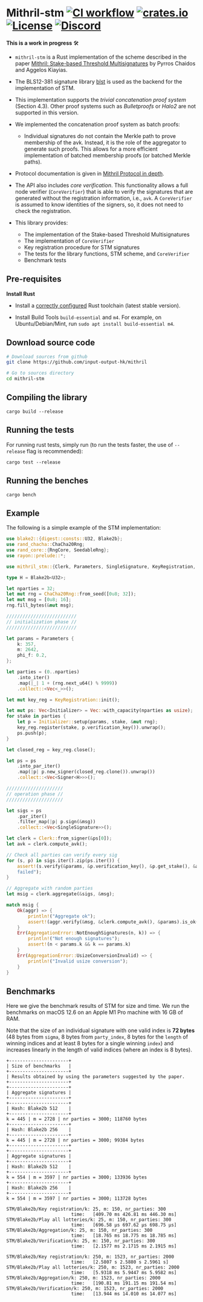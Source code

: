 # Mithril-stm [![CI workflow](https://github.com/input-output-hk/mithril/actions/workflows/ci.yml/badge.svg)](https://github.com/input-output-hk/mithril/actions/workflows/ci.yml) [![crates.io](https://img.shields.io/crates/v/mithril-stm.svg)](https://crates.io/crates/mithril-stm) [![License](https://img.shields.io/badge/license-Apache%202.0-blue?style=flat-square)](https://github.com/input-output-hk/mithril/blob/main/LICENSE) [![Discord](https://img.shields.io/discord/500028886025895936.svg?logo=discord&style=flat-square)](https://discord.gg/5kaErDKDRq)

**This is a work in progress** 🛠

- `mithril-stm` is a Rust implementation of the scheme described in the paper [Mithril: Stake-based Threshold Multisignatures](https://eprint.iacr.org/2021/916.pdf) by Pyrros Chaidos and Aggelos Kiayias.
- The BLS12-381 signature library [blst](https://github.com/supranational/blst) is used as the backend for the implementation of STM.
- This implementation supports the _trivial concatenation proof system_ (Section 4.3). Other proof systems such as _Bulletproofs_ or _Halo2_ are not supported in this version.
- We implemented the concatenation proof system as batch proofs:
  - Individual signatures do not contain the Merkle path to prove membership of the avk. Instead, it is the role of the aggregator to generate such proofs. This allows for a more efficient implementation of batched membership proofs (or batched Merkle paths).
- Protocol documentation is given in [Mithril Protocol in depth](https://mithril.network/doc/mithril/mithril-protocol/protocol/).
- The API also includes _core verification_. This functionality allows a full node verifier (`CoreVerifier`) that is
  able to verify the signatures that are generated without the registration information, i.e., `avk`. A
  `CoreVerifier` is assumed to know identities of the signers, so, it does not need to check the registration.

- This library provides:
  - The implementation of the Stake-based Threshold Multisignatures
  - The implementation of `CoreVerifier`
  - Key registration procedure for STM signatures
  - The tests for the library functions, STM scheme, and `CoreVerifier`
  - Benchmark tests

## Pre-requisites

**Install Rust**

- Install a [correctly configured](https://www.rust-lang.org/learn/get-started) Rust toolchain (latest stable version).

- Install Build Tools `build-essential` and `m4`. For example, on Ubuntu/Debian/Mint, run `sudo apt install build-essential m4`.

## Download source code

```bash
# Download sources from github
git clone https://github.com/input-output-hk/mithril

# Go to sources directory
cd mithril-stm
```

## Compiling the library

```shell
cargo build --release
```

## Running the tests

For running rust tests, simply run (to run the tests faster, the use of `--release` flag is recommended):

```shell
cargo test --release
```

## Running the benches

```shell
cargo bench
```

## Example

The following is a simple example of the STM implementation:

```rust
use blake2::{digest::consts::U32, Blake2b};
use rand_chacha::ChaCha20Rng;
use rand_core::{RngCore, SeedableRng};
use rayon::prelude::*;

use mithril_stm::{Clerk, Parameters, SingleSignature, KeyRegistration, Initializer, Signer, AggregationError};

type H = Blake2b<U32>;

let nparties = 32;
let mut rng = ChaCha20Rng::from_seed([0u8; 32]);
let mut msg = [0u8; 16];
rng.fill_bytes(&mut msg);

//////////////////////////
// initialization phase //
//////////////////////////

let params = Parameters {
    k: 357,
    m: 2642,
    phi_f: 0.2,
};

let parties = (0..nparties)
    .into_iter()
    .map(|_| 1 + (rng.next_u64() % 9999))
    .collect::<Vec<_>>();

let mut key_reg = KeyRegistration::init();

let mut ps: Vec<Initializer> = Vec::with_capacity(nparties as usize);
for stake in parties {
    let p = Initializer::setup(params, stake, &mut rng);
    key_reg.register(stake, p.verification_key()).unwrap();
    ps.push(p);
}

let closed_reg = key_reg.close();

let ps = ps
    .into_par_iter()
    .map(|p| p.new_signer(closed_reg.clone()).unwrap())
    .collect::<Vec<Signer<H>>>();

/////////////////////
// operation phase //
/////////////////////

let sigs = ps
    .par_iter()
    .filter_map(|p| p.sign(&msg))
    .collect::<Vec<SingleSignature>>();

let clerk = Clerk::from_signer(&ps[0]);
let avk = clerk.compute_avk();

// Check all parties can verify every sig
for (s, p) in sigs.iter().zip(ps.iter()) {
    assert!(s.verify(&params, &p.verification_key(), &p.get_stake(), &avk, &msg).is_ok(), "Verification
    failed");
}

// Aggregate with random parties
let msig = clerk.aggregate(&sigs, &msg);

match msig {
    Ok(aggr) => {
        println!("Aggregate ok");
        assert!(aggr.verify(&msg, &clerk.compute_avk(), &params).is_ok());
    }
    Err(AggregationError::NotEnoughSignatures(n, k)) => {
        println!("Not enough signatures");
        assert!(n < params.k && k == params.k)
    }
    Err(AggregationError::UsizeConversionInvalid) => {
        println!("Invalid usize conversion");
    }
}
```

## Benchmarks

Here we give the benchmark results of STM for size and time. We run the benchmarks on macOS 12.6 on an Apple M1 Pro machine with 16 GB of RAM.

Note that the size of an individual signature with one valid index is **72 bytes** (48 bytes from `sigma`, 8 bytes from `party_index`, 8 bytes for the `length` of winning indices and at least 8 bytes for a single winning `index`) and increases linearly in the length of valid indices (where an index is 8 bytes).

```shell
+----------------------+
| Size of benchmarks   |
+----------------------+
| Results obtained by using the parameters suggested by the paper.
+----------------------+
+----------------------+
| Aggregate signatures |
+----------------------+
+----------------------+
| Hash: Blake2b 512    |
+----------------------+
k = 445 | m = 2728 | nr parties = 3000; 118760 bytes
+----------------------+
| Hash: Blake2b 256    |
+----------------------+
k = 445 | m = 2728 | nr parties = 3000; 99384 bytes
+----------------------+
+----------------------+
| Aggregate signatures |
+----------------------+
| Hash: Blake2b 512    |
+----------------------+
k = 554 | m = 3597 | nr parties = 3000; 133936 bytes
+----------------------+
| Hash: Blake2b 256    |
+----------------------+
k = 554 | m = 3597 | nr parties = 3000; 113728 bytes
```

```shell
STM/Blake2b/Key registration/k: 25, m: 150, nr_parties: 300
                        time:   [409.70 ms 426.81 ms 446.30 ms]
STM/Blake2b/Play all lotteries/k: 25, m: 150, nr_parties: 300
                        time:   [696.58 µs 697.62 µs 698.75 µs]
STM/Blake2b/Aggregation/k: 25, m: 150, nr_parties: 300
                        time:   [18.765 ms 18.775 ms 18.785 ms]
STM/Blake2b/Verification/k: 25, m: 150, nr_parties: 300
                        time:   [2.1577 ms 2.1715 ms 2.1915 ms]

STM/Blake2b/Key registration/k: 250, m: 1523, nr_parties: 2000
                        time:   [2.5807 s 2.5880 s 2.5961 s]
STM/Blake2b/Play all lotteries/k: 250, m: 1523, nr_parties: 2000
                        time:   [5.9318 ms 5.9447 ms 5.9582 ms]
STM/Blake2b/Aggregation/k: 250, m: 1523, nr_parties: 2000
                        time:   [190.81 ms 191.15 ms 191.54 ms]
STM/Blake2b/Verification/k: 250, m: 1523, nr_parties: 2000
                        time:   [13.944 ms 14.010 ms 14.077 ms]
```

